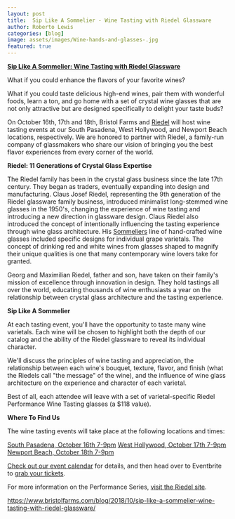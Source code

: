 ```yaml
---
layout: post
title:  Sip Like A Sommelier - Wine Tasting with Riedel Glassware
author: Roberto Lewis
categories: [blog]
image: assets/images/Wine-hands-and-glasses-.jpg
featured: true
---
```


**[Sip Like A Sommelier: Wine Tasting with Riedel Glassware][id]**

What if you could enhance the flavors of your favorite wines?

What if you could taste delicious high-end wines, pair them with wonderful foods, learn a ton, and go home with a set of crystal wine glasses that are not only attractive but are designed specifically to delight your taste buds?

On October 16th, 17th and 18th, Bristol Farms and [Riedel](https://www.riedel.com/en-us) will host wine tasting events at our South Pasadena, West Hollywood, and Newport Beach locations, respectively. We are honored to partner with Riedel, a family-run company of glassmakers who share our vision of bringing you the best flavor experiences from every corner of the world.

**Riedel: 11 Generations of Crystal Glass Expertise**

The Riedel family has been in the crystal glass business since the late 17th century. They began as traders, eventually expanding into design and manufacturing. Claus Josef Riedel, representing the 9th generation of the Riedel glassware family business, introduced minimalist long-stemmed wine glasses in the 1950's, changing the experience of wine tasting and introducing a new direction in glassware design. Claus Riedel also introduced the concept of intentionally influencing the tasting experience through wine glass architecture. His [Sommeliers](https://www.riedel.com/en-us/features-promotions/collections/hand-made/sommeliers) line of hand-crafted wine glasses included specific designs for individual grape varietals. The concept of drinking red and white wines from glasses shaped to magnify their unique qualities is one that many contemporary wine lovers take for granted.

Georg and Maximilian Riedel, father and son, have taken on their family's mission of excellence through innovation in design. They hold tastings all over the world, educating thousands of wine enthusiasts a year on the relationship between crystal glass architecture and the tasting experience.

**Sip Like A Sommelier**

At each tasting event, you'll have the opportunity to taste many wine varietals. Each wine will be chosen to highlight both the depth of our catalog and the ability of the Riedel glassware to reveal its individual character.

We'll discuss the principles of wine tasting and appreciation, the relationship between each wine's bouquet, texture, flavor, and finish (what the Riedels call "the message" of the wine), and the influence of wine glass architecture on the experience and character of each varietal.

Best of all, each attendee will leave with a set of varietal-specific Riedel Performance Wine Tasting glasses (a $118 value).

**Where To Find Us**

The wine tasting events will take place at the following locations and times:

[South Pasadena, October 16th 7-9pm](https://www.eventbrite.com/e/sip-like-a-sommelier-at-bristol-farms-south-pasadena-tickets-50966941494)
[West Hollywood, October 17th 7-9pm](https://www.eventbrite.com/e/sip-like-a-sommelier-at-bristol-farms-west-hollywood-tickets-49866050700?aff=ebapi)
[Newport Beach, October 18th 7-9pm](https://www.eventbrite.com/e/sip-like-a-sommelier-at-bristol-farms-newport-beach-tickets-50496830379?aff=ebapi)

[Check out our event calendar](https://www.bristolfarms.com/stores/event/2408/sip-like-a-sommelier-with-riedel-glassware/) for details, and then head over to Eventbrite to [grab your tickets](https://www.eventbrite.com/o/bristol-farms-15579446036).

For more information on the Performance Series, [visit the Riedel site](https://www.riedel.com/en-us/features-promotions/collections/machine-made/riedel-performance).

https://www.bristolfarms.com/blog/2018/10/sip-like-a-sommelier-wine-tasting-with-riedel-glassware/

[id]: https://www.bristolfarms.com/blog/2018/10/sip-like-a-sommelier-wine-tasting-with-riedel-glassware/
